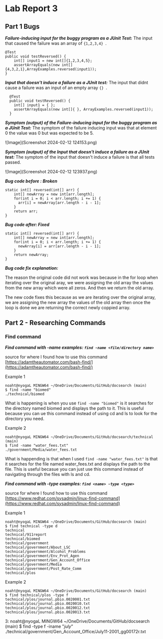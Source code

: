 # Lab Report 3
## Part 1 Bugs

***Failure-inducing input for the buggy program as a JUnit Test:***
The input that caused the failure was an array of ```{1,2,3,4} ```.
```
@Test
public void testReversed() {
    int[] input1 = new int[]{1,2,3,4,5};
    assertArrayEquals(new int[]{4,3,2,1},ArrayExamples.reversed(input1));
}
```

***Input that doesn't induce a failure as a JUnit test:***
The input that didnt cause a failure was an input of an empty array ```{} ```.
```
  @Test
  public void testReversed() {
    int[] input1 = { };
    assertArrayEquals(new int[]{ }, ArrayExamples.reversed(input1));
  }
```

***Symptom (output) of the Failure-inducing input for the buggy program as a JUnit Test:***
The symptom of the failure inducing input was that at element 0 the value was 0 but was expected to be 5.

![Image](Screenshot 2024-02-12 124153.png)


***Symptom (output) of the Input that doesn't induce a failure as a JUnit test:***
The symptom of the input that doesn't induce a failure is that all tests passed. 

![Image](Screenshot 2024-02-12 123937.png)

***Bug code before : Broken***

```
static int[] reversed(int[] arr) {
    int[] newArray = new int[arr.length];
    for(int i = 0; i < arr.length; i += 1) {
      arr[i] = newArray[arr.length - i - 1];
    }
    return arr;
}
```

***Bug code after: Fixed***

```
static int[] reversed(int[] arr) {
    int[] newArray = new int[arr.length];
    for(int i = 0; i < arr.length; i += 1) {
      newArray[i] = arr[arr.length - i - 1];
    }
    return newArray;
}
```

***Bug code fix explanation:***

The reason the original code did not work was because in the for loop when iterating over the original aray, we were assigning the old array the values from the new array which were all zeros. And then we return the old array. 

The new code fixes this because as we are iterating over the original array, we are assigning the new array the values of the old array then once the loop is done we are returning the correct newly coppied array. 


## Part 2 - Researching Commands

### Find command 

***Find command with -name examples: ```find -name <file/directory name>```***

source for where I found how to use this command [https://adamtheautomator.com/bash-find/](https://adamtheautomator.com/bash-find/)

Example 1
```
noaht@nyogaL MINGW64 ~/OneDrive/Documents/GitHub/docsearch (main)
$ find -name "biomed"
./technical/biomed
```
What is happening is when you use  ```find -name "biomed"``` is it searches for the directory named biomed and displays the path to it. This is useful because you can ue this command instead of using cd and ls to look for the directory you need. 

Example 2
```
noaht@nyogaL MINGW64 ~/OneDrive/Documents/GitHub/docsearch/technical (main)
$ find -name "water_fees.txt"
./government/Media/water_fees.txt
```
What is happending is that when I used ```find -name "water_fees.txt"``` is that it searches for the file named water_fees.txt and displays the path to the file. This is useful becasue you can just use this command instead of navigating through the files with ls and cd.

***Find command with -type examples: ```find <name> -type <type>```***

source for where I found how to use this command [https://www.redhat.com/sysadmin/linux-find-command](https://www.redhat.com/sysadmin/linux-find-command)

Example 1

```
noaht@nyogaL MINGW64 ~/OneDrive/Documents/GitHub/docsearch (main)
$ find technical -type d
technical
technical/911report
technical/biomed
technical/government
technical/government/About_LSC
technical/government/Alcohol_Problems
technical/government/Env_Prot_Agen
technical/government/Gen_Account_Office
technical/government/Media
technical/government/Post_Rate_Comm
technical/plos
```

Example 2
```
noaht@nyogaL MINGW64 ~/OneDrive/Documents/GitHub/docsearch (main)
$ find technical/plos -type f
technical/plos/journal.pbio.0020001.txt
technical/plos/journal.pbio.0020010.txt
technical/plos/journal.pbio.0020012.txt
technical/plos/journal.pbio.0020013.txt

```

3: 
noaht@nyogaL MINGW64 ~/OneDrive/Documents/GitHub/docsearch (main)
$ find -type f -iname "*july*"
./technical/government/Gen_Account_Office/July11-2001_gg00172r.txt


